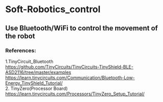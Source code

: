 # Soft-Robotics_control
## Use Bluetooth/WiFi to control the movement of the robot
### References:
1.TinyCircuit_Bluetooth  
https://github.com/TinyCircuits/TinyCircuits-TinyShield-BLE-ASD2116/tree/master/examples  
https://learn.tinycircuits.com/Communication/Bluetooth-Low-Energy_TinyShield_Tutorial/  
2. TinyZero(Processor Board)  
https://learn.tinycircuits.com/Processors/TinyZero_Setup_Tutorial/  
